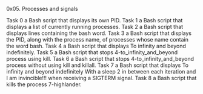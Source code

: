 0x05. Processes and signals

Task 0  a Bash script that displays its own PID.
Task 1  a Bash script that displays a list of currently running processes.
Task 2  a Bash script that displays lines containing the bash word.
Task 3  a Bash script that displays the PID, along with the process name, of processes whose name contain the word bash.
Task 4  a Bash script that displays To infinity and beyond indefinitely.
Task 5  a Bash script that stops 4-to_infinity_and_beyond process using kill.
Task 6  a Bash script that stops 4-to_infinity_and_beyond process without using kill and killall.
Task 7  a Bash script that displays To infinity and beyond indefinitely With a sleep 2 in between each iteration and I am invincible!!! when receiving a SIGTERM signal.
Task 8  a Bash script that kills the process 7-highlander.
